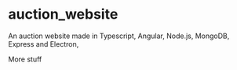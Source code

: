 # auction_website
An auction website made in Typescript, Angular, Node.js, MongoDB, Express and Electron,

More stuff
